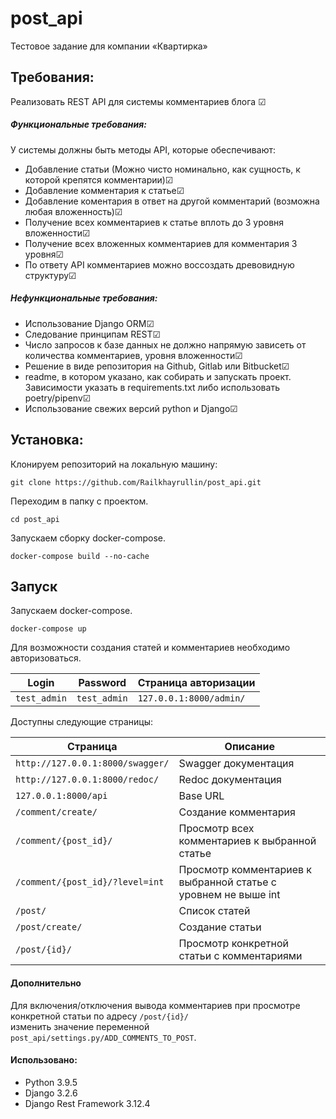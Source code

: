 # post_api
Тестовое задание для компании «Квартирка»

## Требования:

Реализовать REST API для системы комментариев блога ☑

##### Функциональные требования:
У системы должны быть методы API, которые обеспечивают:
- Добавление статьи (Можно чисто номинально, как сущность, к которой крепятся комментарии)☑
- Добавление комментария к статье☑
- Добавление коментария в ответ на другой комментарий (возможна любая вложенность)☑
- Получение всех комментариев к статье вплоть до 3 уровня вложенности☑
- Получение всех вложенных комментариев для комментария 3 уровня☑
- По ответу API комментариев можно воссоздать древовидную структуру☑

##### Нефункциональные требования:
- Использование Django ORM☑
- Следование принципам REST☑
- Число запросов к базе данных не должно напрямую зависеть от количества комментариев, уровня вложенности☑
- Решение в виде репозитория на Github, Gitlab или Bitbucket☑
- readme, в котором указано, как собирать и запускать проект. Зависимости указать в requirements.txt либо использовать poetry/pipenv☑
- Использование свежих версий python и Django☑

## Установка:
Клонируем репозиторий на локальную машину:

    git clone https://github.com/Railkhayrullin/post_api.git

Переходим в папку с проектом.

    cd post_api

Запускаем сборку docker-compose.

    docker-compose build --no-cache

## Запуск
Запускаем docker-compose.

    docker-compose up
  
Для возможности создания статей и комментариев необходимо авторизоваться.

|   Login    |  Password  | Страница авторизации  |
| ---------- | -----------|-----------------------|
|`test_admin`|`test_admin`|`127.0.0.1:8000/admin/`|

Доступны следующие страницы:

|   Страница    |  Описание   |
| ------------- | --------------------|
|`http://127.0.0.1:8000/swagger/`|Swagger документация|
|`http://127.0.0.1:8000/redoc/`|Redoc документация|
|`127.0.0.1:8000/api`|Base URL|
|`/comment/create/`|Создание комментария|
|`/comment/{post_id}/`|Просмотр всех комментариев к выбранной статье|
|`/comment/{post_id}/?level=int`|Просмотр комментариев к выбранной статье с уровнем не выше int|
|`/post/`|Список статей|
|`/post/create/`|Создание статьи|
|`/post/{id}/`|Просмотр конкретной статьи с комментариями|

#### Дополнительно
Для включения/отключения вывода комментариев при просмотре конкретной статьи по адресу `/post/{id}/`  
изменить значение переменной `post_api/settings.py/ADD_COMMENTS_TO_POST`.

#### Использовано:
- Python 3.9.5
- Django 3.2.6
- Django Rest Framework 3.12.4

